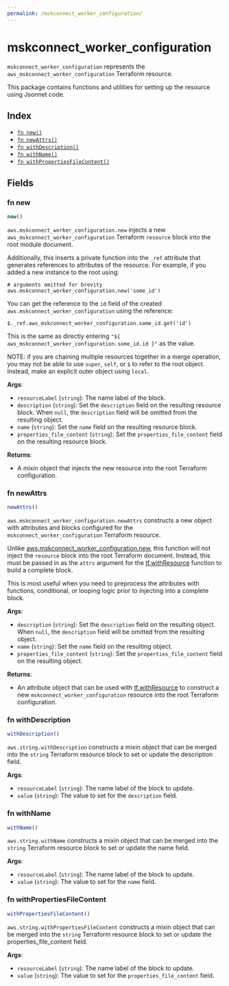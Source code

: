 ```yaml
---
permalink: /mskconnect_worker_configuration/
---
```


# mskconnect_worker_configuration

`mskconnect_worker_configuration` represents the `aws_mskconnect_worker_configuration` Terraform resource.



This package contains functions and utilities for setting up the resource using Jsonnet code.


## Index

* [`fn new()`](#fn-new)
* [`fn newAttrs()`](#fn-newattrs)
* [`fn withDescription()`](#fn-withdescription)
* [`fn withName()`](#fn-withname)
* [`fn withPropertiesFileContent()`](#fn-withpropertiesfilecontent)

## Fields

### fn new

```ts
new()
```


`aws.mskconnect_worker_configuration.new` injects a new `aws_mskconnect_worker_configuration` Terraform `resource`
block into the root module document.

Additionally, this inserts a private function into the `_ref` attribute that generates references to attributes of the
resource. For example, if you added a new instance to the root using:

    # arguments omitted for brevity
    aws.mskconnect_worker_configuration.new('some_id')

You can get the reference to the `id` field of the created `aws.mskconnect_worker_configuration` using the reference:

    $._ref.aws_mskconnect_worker_configuration.some_id.get('id')

This is the same as directly entering `"${ aws_mskconnect_worker_configuration.some_id.id }"` as the value.

NOTE: if you are chaining multiple resources together in a merge operation, you may not be able to use `super`, `self`,
or `$` to refer to the root object. Instead, make an explicit outer object using `local`.

**Args**:
  - `resourceLabel` (`string`): The name label of the block.
  - `description` (`string`): Set the `description` field on the resulting resource block. When `null`, the `description` field will be omitted from the resulting object.
  - `name` (`string`): Set the `name` field on the resulting resource block.
  - `properties_file_content` (`string`): Set the `properties_file_content` field on the resulting resource block.

**Returns**:
- A mixin object that injects the new resource into the root Terraform configuration.


### fn newAttrs

```ts
newAttrs()
```


`aws.mskconnect_worker_configuration.newAttrs` constructs a new object with attributes and blocks configured for the `mskconnect_worker_configuration`
Terraform resource.

Unlike [aws.mskconnect_worker_configuration.new](#fn-new), this function will not inject the `resource`
block into the root Terraform document. Instead, this must be passed in as the `attrs` argument for the
[tf.withResource](https://github.com/tf-libsonnet/core/tree/main/docs#fn-withresource) function to build a complete block.

This is most useful when you need to preprocess the attributes with functions, conditional, or looping logic prior to
injecting into a complete block.

**Args**:
  - `description` (`string`): Set the `description` field on the resulting object. When `null`, the `description` field will be omitted from the resulting object.
  - `name` (`string`): Set the `name` field on the resulting object.
  - `properties_file_content` (`string`): Set the `properties_file_content` field on the resulting object.

**Returns**:
  - An attribute object that can be used with [tf.withResource](https://github.com/tf-libsonnet/core/tree/main/docs#fn-withresource) to construct a new `mskconnect_worker_configuration` resource into the root Terraform configuration.


### fn withDescription

```ts
withDescription()
```

`aws.string.withDescription` constructs a mixin object that can be merged into the `string`
Terraform resource block to set or update the description field.



**Args**:
  - `resourceLabel` (`string`): The name label of the block to update.
  - `value` (`string`): The value to set for the `description` field.


### fn withName

```ts
withName()
```

`aws.string.withName` constructs a mixin object that can be merged into the `string`
Terraform resource block to set or update the name field.



**Args**:
  - `resourceLabel` (`string`): The name label of the block to update.
  - `value` (`string`): The value to set for the `name` field.


### fn withPropertiesFileContent

```ts
withPropertiesFileContent()
```

`aws.string.withPropertiesFileContent` constructs a mixin object that can be merged into the `string`
Terraform resource block to set or update the properties_file_content field.



**Args**:
  - `resourceLabel` (`string`): The name label of the block to update.
  - `value` (`string`): The value to set for the `properties_file_content` field.
